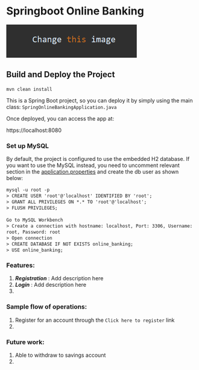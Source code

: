 # Springboot Online Banking

![alt text](https://github.com/wjlingg/springonlinebanking/blob/main/src/main/resources/static/images/image.png)

## Build and Deploy the Project
```
mvn clean install
```

This is a Spring Boot project, so you can deploy it by simply using the main class: `SpringOnlineBankingApplication.java`

Once deployed, you can access the app at: 

https://localhost:8080

### Set up MySQL
By default, the project is configured to use the embedded H2 database.
If you want to use the MySQL instead, you need to uncomment relevant section in the [application.properties](src/main/resources/application.properties) and create the db user as shown below:
```
mysql -u root -p 
> CREATE USER 'root'@'localhost' IDENTIFIED BY 'root';
> GRANT ALL PRIVILEGES ON *.* TO 'root'@'localhost';
> FLUSH PRIVILEGES;

Go to MySQL Workbench
> Create a connection with hostname: localhost, Port: 3306, Username: root, Password: root
> Open connection
> CREATE DATABASE IF NOT EXISTS online_banking;
> USE online_banking;
```

### Features:

1) ***Registration*** : Add description here
2) ***Login*** : Add description here
3) 

### Sample flow of operations:

1) Register for an account through the `Click here to register` link
2) 

### Future work:

1) Able to withdraw to savings account
2) 